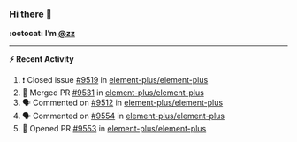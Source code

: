 ### Hi there 👋

**:octocat: I’m [@zz](https://github.com/holazz)**

---

**:zap: Recent Activity**

<!--START_SECTION:activity-->
1. ❗️ Closed issue [#9519](https://github.com/element-plus/element-plus/issues/9519) in [element-plus/element-plus](https://github.com/element-plus/element-plus)
2. 🎉 Merged PR [#9531](https://github.com/element-plus/element-plus/pull/9531) in [element-plus/element-plus](https://github.com/element-plus/element-plus)
3. 🗣 Commented on [#9512](https://github.com/element-plus/element-plus/issues/9512) in [element-plus/element-plus](https://github.com/element-plus/element-plus)
4. 🗣 Commented on [#9554](https://github.com/element-plus/element-plus/issues/9554) in [element-plus/element-plus](https://github.com/element-plus/element-plus)
5. 💪 Opened PR [#9553](https://github.com/element-plus/element-plus/pull/9553) in [element-plus/element-plus](https://github.com/element-plus/element-plus)
<!--END_SECTION:activity-->
